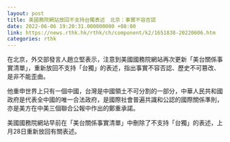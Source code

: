 ```yaml
---
layout: post
title: 美國務院網站放回不支持台獨表述　北京：事實不容否認
date: 2022-06-06 19:20:31.000000000 +08:00
link: https://news.rthk.hk/rthk/ch/component/k2/1651838-20220606.htm
categories: rthk
---
```


在北京，外交部發言人趙立堅表示，注意到美國國務院網站再次更新「美台關係事實清單」，重新放回不支持「台獨」的表述，指出事實不容否認、歷史不可篡改、是非不能歪曲。

他重申世界上只有一個中國，台灣是中國領土不可分割的一部分，中華人民共和國政府是代表全中國的唯一合法政府，是國際社會普遍共識和公認的國際關係準則，亦是美方在中美三個聯合公報中作出的鄭重承諾。

美國國務院網站早前在「美台關係事實清單」中刪除了不支持「台獨」的表述，上月28日重新放回有關表述。
